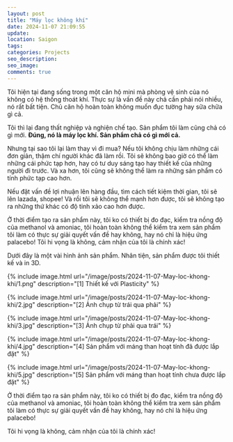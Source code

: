 ```yaml
---
layout: post
title: "Máy lọc không khí"
date: 2024-11-07 21:09:55
update:
location: Saigon
tags:
categories: Projects
seo_description:
seo_image:
comments: true
---
```


Tôi hiện tại đang sống trong một căn hộ mini mà phòng vệ sinh của nó không có hệ thống thoát khí. Thực sự là vấn đề này
chả cần phải nói nhiều, nó rất bất tiện. Chủ căn hộ hoàn toàn không muốn đục tường hay sữa chữa gì cả.

Tôi thì lại đang thất nghiệp và nghiện chế tạo. Sản phẩm tôi làm cũng chả có gì mới. **Đúng, nó là máy lọc khí. Sản phẩm chả có gì mới cả.**

Nhưng tại sao tôi lại làm thay vì đi mua? Nếu tôi không chịu làm những cái đơn giản, thậm chí người khác đã làm rồi.
Tôi sẽ không bao giờ có thể làm những cái phức tạp hơn, hay có tư duy sáng tạo hay thiết kế cũa những người đi trước.
Và xa hơn, tôi cũng sẽ không thể làm ra những sản phẩm có tính phức tạp cao hơn.

Nếu đặt vấn đề lợi nhuận lên hàng đầu, tìm cách tiết kiệm thời gian, tôi sẽ lên lazada, shopee! Và rồi tôi sẽ không thể
mạnh hơn được, tôi sẽ không tạo ra những thứ khác có độ tinh xảo cao hơn được.

Ở thời điểm tạo ra sản phẩm này, tôi ko có thiết bị đo đạc, kiểm tra nồng độ của methanol và amoniac, tôi hoàn toàn không
thể kiểm tra xem sản phẩm tôi làm có thực sự giải quyết vấn đề hay không, hay nó chỉ là hiệu ứng palacebo! Tôi hi vọng là
không, cảm nhận của tôi là chính xác!

Dưới đây là một vài hình ảnh sản phẩm. Nhân tiện, sản phẩm được tôi thiết kế và in 3D.

{% include image.html url="/image/posts/2024-11-07-May-loc-khong-khi/1.png" description="[1] Thiết kế với Plasticity" %}

{% include image.html url="/image/posts/2024-11-07-May-loc-khong-khi/2.jpg" description="[2] Ảnh chụp từ trái qua phải" %}

{% include image.html url="/image/posts/2024-11-07-May-loc-khong-khi/3.jpg" description="[3] Ảnh chụp từ phải qua trái" %}

{% include image.html url="/image/posts/2024-11-07-May-loc-khong-khi/4.jpg" description="[4] Sản phẩm với máng than hoạt tính đã được lắp đặt" %}

{% include image.html url="/image/posts/2024-11-07-May-loc-khong-khi/5.jpg" description="[5] Sản phẩm với máng than hoạt tính chưa được lắp đặt" %}

Ở thời điểm tạo ra sản phẩm này, tôi ko có thiết bị đo đạc, kiểm tra nồng độ của methanol và amoniac, tôi hoàn toàn không
thể kiểm tra xem sản phẩm tôi làm có thực sự giải quyết vấn đề hay không, hay nó chỉ là hiệu ứng palacebo!

Tôi hi vọng là không, cảm nhận của tôi là chính xác!
